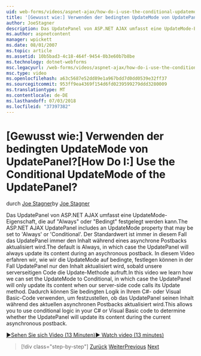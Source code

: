 ```yaml
---
uid: web-forms/videos/aspnet-ajax/how-do-i-use-the-conditional-updatemode-of-the-updatepanel
title: '[Gewusst wie:] Verwenden der bedingten UpdateMode von UpdatePanel? | Microsoft-Dokumentation'
author: JoeStagner
description: Das UpdatePanel von ASP.NET AJAX umfasst eine UpdateMode-Eigenschaft, die auf "Always" oder "Bedingt" festgelegt werden kann. Der Standardwert ist immer in diesem Fall wird die UpdatePan...
ms.author: aspnetcontent
manager: wpickett
ms.date: 08/01/2007
ms.topic: article
ms.assetid: 10b5bad3-4c18-464f-9454-0b3e60b7b8be
ms.technology: dotnet-webforms
msc.legacyurl: /web-forms/videos/aspnet-ajax/how-do-i-use-the-conditional-updatemode-of-the-updatepanel
msc.type: video
ms.openlocfilehash: a63c5687e52dd89e1a967bdd7d0dd0539e32ff37
ms.sourcegitcommit: 953ff9ea4369f154d6fd0239599279ddd3280009
ms.translationtype: MT
ms.contentlocale: de-DE
ms.lasthandoff: 07/03/2018
ms.locfileid: "37397382"
---
```

<a name="how-do-i-use-the-conditional-updatemode-of-the-updatepanel"></a><span data-ttu-id="60a87-105">[Gewusst wie:] Verwenden der bedingten UpdateMode von UpdatePanel?</span><span class="sxs-lookup"><span data-stu-id="60a87-105">[How Do I:] Use the Conditional UpdateMode of the UpdatePanel?</span></span>
====================
<span data-ttu-id="60a87-106">durch [Joe Stagner](https://github.com/JoeStagner)</span><span class="sxs-lookup"><span data-stu-id="60a87-106">by [Joe Stagner](https://github.com/JoeStagner)</span></span>

<span data-ttu-id="60a87-107">Das UpdatePanel von ASP.NET AJAX umfasst eine UpdateMode-Eigenschaft, die auf "Always" oder "Bedingt" festgelegt werden kann.</span><span class="sxs-lookup"><span data-stu-id="60a87-107">The ASP.NET AJAX UpdatePanel includes an UpdateMode property that may be set to 'Always' or 'Conditional'.</span></span> <span data-ttu-id="60a87-108">Der Standardwert ist immer in diesem Fall das UpdatePanel immer den Inhalt während eines asynchrone Postbacks aktualisiert wird.</span><span class="sxs-lookup"><span data-stu-id="60a87-108">The default is Always, in which case the UpdatePanel will always update its content during an asychronous postback.</span></span> <span data-ttu-id="60a87-109">In diesem Video erfahren wir, wie wir die UpdateMode auf bedingte, festlegen können in der Fall UpdatePanel nur den Inhalt aktualisiert wird, sobald unsere serverseitigen Code die Update-Methode aufruft.</span><span class="sxs-lookup"><span data-stu-id="60a87-109">In this video we learn how we can set the UpdateMode to Conditional, in which case the UpdatePanel will only update its content when our server-side code calls its Update method.</span></span> <span data-ttu-id="60a87-110">Dadurch können Sie bedingten Logik in Ihrem C#- oder Visual Basic-Code verwenden, um festzustellen, ob das UpdatePanel seinen Inhalt während des aktuellen asynchronen Postbacks aktualisiert wird.</span><span class="sxs-lookup"><span data-stu-id="60a87-110">This allows you to use conditional logic in your C# or Visual Basic code to determine whether the UpdatePanel will update its content during the current asynchronous postback.</span></span>

[<span data-ttu-id="60a87-111">&#9654;Sehen Sie sich Video (13 Minuten)</span><span class="sxs-lookup"><span data-stu-id="60a87-111">&#9654; Watch video (13 minutes)</span></span>](https://channel9.msdn.com/Blogs/ASP-NET-Site-Videos/how-do-i-use-the-conditional-updatemode-of-the-updatepanel)

> [!div class="step-by-step"]
> <span data-ttu-id="60a87-112">[Zurück](how-do-i-determine-whether-an-asynchronous-postback-has-occurred.md)
> [Weiter](how-do-i-implement-the-persistent-communications-pattern-with-the-updatepanel.md)</span><span class="sxs-lookup"><span data-stu-id="60a87-112">[Previous](how-do-i-determine-whether-an-asynchronous-postback-has-occurred.md)
[Next](how-do-i-implement-the-persistent-communications-pattern-with-the-updatepanel.md)</span></span>
